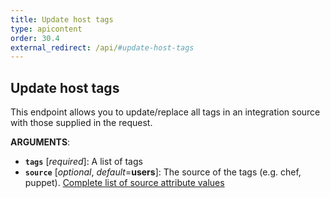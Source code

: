 ```yaml
---
title: Update host tags
type: apicontent
order: 30.4
external_redirect: /api/#update-host-tags
---
```


## Update host tags
This endpoint allows you to update/replace all tags in an integration source with those supplied in the request.


**ARGUMENTS**:

* **`tags`** [*required*]:
    A list of tags
* **`source`** [*optional*, *default*=**users**]:
    The source of the tags (e.g. chef, puppet).
    [Complete list of source attribute values][1]

[1]: /integrations/faq/list-of-api-source-attribute-value
